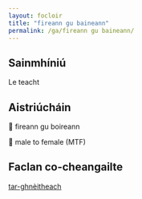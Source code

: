 ```yaml
---
layout: focloir
title: "fireann gu baineann"
permalink: /ga/fireann gu baineann/
---
```


## Sainmhíniú

Le teacht

## Aistriúcháin

&#x1f3f4;&#xe0067;&#xe0062;&#xe0073;&#xe0063;&#xe0074;&#xe007f; fireann gu boireann

&#x1f3f4;&#xe0067;&#xe0062;&#xe0065;&#xe006e;&#xe0067;&#xe007f; male to female (MTF)

## Faclan  co-cheangailte

[tar-ghnèitheach](https://faclair.lgbt/tar-ghnèitheach)